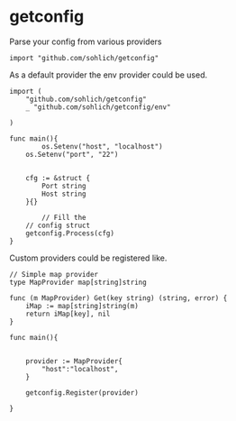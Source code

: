 # getconfig

Parse your config from various providers

```
import "github.com/sohlich/getconfig"
```

As a default provider the env provider could be used.

```
import (
    "github.com/sohlich/getconfig"
    _ "github.com/sohlich/getconfig/env"
    
)

func main(){
        os.Setenv("host", "localhost")
	os.Setenv("port", "22")


	cfg := &struct {
		Port string
		Host string
	}{}

        // Fill the 
	// config struct
	getconfig.Process(cfg)
}

```


Custom providers could be registered like.

```
// Simple map provider
type MapProvider map[string]string

func (m MapProvider) Get(key string) (string, error) {
	iMap := map[string]string(m)
	return iMap[key], nil
}

func main(){


	provider := MapProvider{
		"host":"localhost",
	}

	getconfig.Register(provider)

}

```